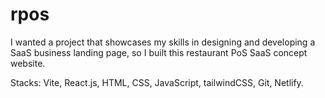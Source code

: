 # rpos

I wanted a project that showcases my skills in designing and developing a SaaS business landing page, so I built this restaurant PoS SaaS concept website.

Stacks: Vite, React.js, HTML, CSS, JavaScript, tailwindCSS, Git, Netlify.
